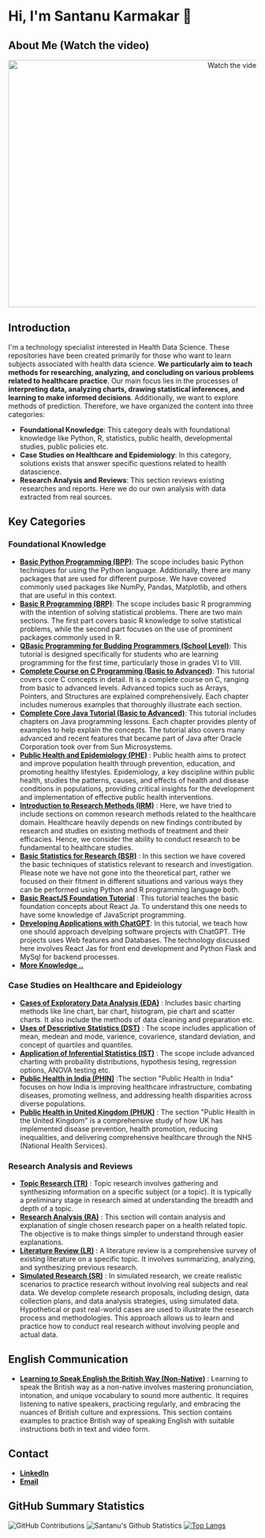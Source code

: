 # Hi, I'm Santanu Karmakar 👋

## About Me (Watch the video) 
 <p align="center">
  <a href="https://www.youtube.com/watch?v=FvoeaVcs6fE" target="_blank">
    <img src="https://img.youtube.com/vi/FvoeaVcs6fE/hqdefault.jpg" alt="Watch the video" width="900" height="500">
  </a>
</p>

## Introduction 
I'm a technology specialist interested in Health Data Science. These repositories have been created primarily for those who want to learn subjects associated with health data science. **We particularly aim to teach methods for researching, analyzing, and concluding on various problems related to healthcare practice**. Our main focus lies in the processes of **interpreting data, analyzing charts, drawing statistical inferences, and learning to make informed decisions**. Additionally, we want to explore methods of prediction. Therefore, we have organized the content into three categories:

- **Foundational Knowledge**: This category deals with foundational knowledge like Python, R, statistics, public health, developmental studies, public policies etc.
- **Case Studies on Healthcare and Epidemiology**: In this category, solutions exists that answer specific questions related to health datascience.
- **Research Analysis and Reviews**: This section reviews existing researches and reports. Here we do our own analysis with data extracted from real sources.


## Key Categories
<!--
<p align="right">
  <a href="https://www.youtube.com/watch?v=9jBWk1SDq9g" target="_blank">
    <img src="https://img.shields.io/badge/take_a_tour-watch_a_video-blue" alt="Watch Video">
  </a>
</p>
-->

### Foundational Knowledge

- [**Basic Python Programming (BPP)**](https://github.com/fromsantanu/BPP-Main/blob/main/README.md):  The scope includes basic Python techniques for using the Python language. Additionally, there are many packages that are used for different purpose. We have covered commonly used packages like NumPy, Pandas, Matplotlib, and others that are useful in this context.
- [**Basic R Programming (BRP)**](https://github.com/fromsantanu/BRP-Main/blob/main/README.md):  The scope includes basic R programming with the intention of solving statistical problems. There are two main sections. The first part covers basic R knowledge to solve statistical problems, while the second part focuses on the use of prominent packages commonly used in R.
- [**QBasic Programming for Budding Programmers (School Level)**](https://github.com/fromsantanu/QBasic-Programming/blob/main/README.md): This tutorial is designed specifically for students who are learning programming for the first time, particularly those in grades VI to VIII.
- [**Complete Course on C Programming (Basic to Advanced)**](https://github.com/fromsantanu/C-Language/blob/main/README.md): This tutorial covers core C concepts in detail. It is a complete course on C, ranging from basic to advanced levels. Advanced topics such as Arrays, Pointers, and Structures are explained comprehensively. Each chapter includes numerous examples that thoroughly illustrate each section.
- [**Complete Core Java Tutorial (Basic to Advanced)**](https://github.com/fromsantanu/Java-Language/blob/main/README.md): This tutorial includes chapters on Java programming lessons. Each chapter provides plenty of examples to help explain the concepts. The tutorial also covers many advanced and recent features that became part of Java after Oracle Corporation took over from Sun Microsystems.
- [**Public Health and Epidemiology (PHE)**](https://github.com/fromsantanu/PHE-Main) : Public health aims to protect and improve population health through prevention, education, and promoting healthy lifestyles. Epidemiology, a key discipline within public health, studies the patterns, causes, and effects of health and disease conditions in populations, providing critical insights for the development and implementation of effective public health interventions.
- [**Introduction to Research Methods (IRM)**](https://github.com/fromsantanu/IRM-Main) : Here, we have tried to include sections on common research methods related to the healthcare domain. Healthcare heavily depends on new findings contributed by research and studies on existing methods of treatment and their efficacies. Hence, we consider the ability to conduct research to be fundamental to healthcare studies.
- [**Basic Statistics for Research (BSR)**](https://github.com/fromsantanu/BSR-Main) : In this section we have covered the basic techniques of statistics relevant to research and investigation. Please note we have not gone into the theoretical part, rather we focused on their fitment in different situations and various ways they can be performed using Python and R programming language both.
- [**Basic ReactJS Foundation Tutorial**](https://github.com/fromsantanu/React-Tutorial/blob/main/README.md) : This tutorial teaches the basic foundation concepts about React Ja. To understand this one needs to have some knowledge of JavaScript programming.
- [**Developing Applications with ChatGPT**](https://github.com/fromsantanu/ChatGPTDev-Tutorial/blob/main/README.md): In this tutorial, we teach how one should approach develping software projects with ChatGPT. THe projects uses Web features and Databases. The technology discussed here involves React Jas for front end development and Python Flask and MySql for backend processes.
- [**More Knowledge ..**](https://github.com/fromsantanu/More-Main)

### Case Studies on Healthcare and Epideiology
- [**Cases of Exploratory Data Analysis (EDA)**](https://github.com/fromsantanu/EDA-Main) : Includes basic charting methods like line chart, bar chart, histogram, pie chart and scatter charts. It also include the methods of data cleaning and preparation etc.
- [**Uses of Descriptive Statistics (DST)**](https://github.com/fromsantanu/DST-Main) : The scope includes application of mean, medean and mode, varience, covarience, standard deviation, and concept of quartiles and quantiles.
- [**Application of Inferential Statistics (IST)**](https://github.com/fromsantanu/IST-Main) : The scope include advanced charting with probaility distributions, hypothesis tesing, regression options, ANOVA testing etc.
- [**Public Health in India (PHIN)**](https://github.com/fromsantanu/PHI-Main) :The section "Public Health in India" focuses on how India is improving healthcare infrastructure, combating diseases, promoting wellness, and addressing health disparities across diverse populations.
- [**Public Health in United Kingdom (PHUK)**](https://github.com/fromsantanu/PHUK-Main) : The section "Public Health in the United Kingdom" is a comprehensive study of how UK has implemented disease prevention, health promotion, reducing inequalities, and delivering comprehensive healthcare through the NHS (National Health Services).
<!--

- [Infectious Disease Modeling (IDM) (Comming soon) (Currently disabled)](#) : It will include python scripts for different disease tracking models like SIR, SIER, SIS etc. with examples of disease like Covid, Dengue, TB etc.
- [Non-infectious Disease Modeling (NIDM) (Currently disabled)](#) : Develop Agent-Based Models to understand the spread of diseases in a population by simulating the interactions of individuals.
- [Bio-Statistical Analysis (BSA) (Currently disabled)](#) : Implementing Time-Series Analysis, Clinical Trial Data Analysis, Survival Analysis, Causal Analysis etc using Python and R.
- [Machine Learning and Neural Network (MLNN) (Currently disabled)](#) : Implementing machine learning and neural network to analyze and predict different situations related to health and disease.
- [Data engineering (DEM) (Currently disabled)](#) : These will be a collection of python and SQL scripts extraction, scrapping, cleaning, transfomation and validation of data.
-->
### Research Analysis and Reviews

- [**Topic Research (TR)**](https://github.com/fromsantanu/TR-Main) : Topic research involves gathering and synthesizing information on a specific subject (or a topic). It is typically a preliminary stage in research aimed at understanding the breadth and depth of a topic.
- [**Research Analysis (RA)**](https://github.com/fromsantanu/RA-Main) : This section will contain analysis and explanation of single chosen research paper on a health related topic. The objective is to make things simpler to understand through easier explanations.
- [**Literature Review (LR)**](https://github.com/fromsantanu/LR-Main) : A literature review is a comprehensive survey of existing literature on a specific topic. It involves summarizing, analyzing, and synthesizing previous research.
- [**Simulated Research (SR)**](https://github.com/fromsantanu/SR-Main) : In simulated research, we create realistic scenarios to practice research without involving real subjects and real data. We develop complete research proposals, including design, data collection plans, and data analysis strategies, using simulated data. Hypothetical or past real-world cases are used to illustrate the research process and methodologies. This approach allows us to learn and practice how to conduct real research without involving people and actual data.

## English Communication
- [**Learning to Speak English the British Way (Non-Native)**](https://github.com/fromsantanu/British-English/blob/main/README.md) : Learning to speak the British way as a non-native involves mastering pronunciation, intonation, and unique vocabulary to sound more authentic. It requires listening to native speakers, practicing regularly, and embracing the nuances of British culture and expressions. This section contains examples to practice British way of speaking English with suitable instructions both in text and video form.

## Contact
- [**LinkedIn**](https://www.linkedin.com/in/santanukarmakar/)
- [**Email**](mailto:fromsantanu@gmailcom)

## GitHub Summary Statistics
![GitHub Contributions](https://github-profile-summary-cards.vercel.app/api/cards/profile-details?username=fromsantanu&theme=vue)
![Santanu's Github Statistics](https://github-readme-stats.vercel.app/api?username=fromsantanu&show_icons=true&theme=radical)
[![Top Langs](https://github-readme-stats.vercel.app/api/top-langs/?username=fromsantanu&layout=compact)](https://github.com/fromsantanu/github-readme-stats)

